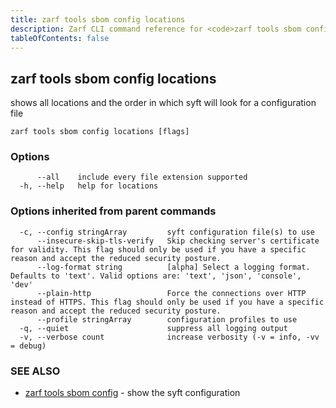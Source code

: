 ```yaml
---
title: zarf tools sbom config locations
description: Zarf CLI command reference for <code>zarf tools sbom config locations</code>.
tableOfContents: false
---
```


<!-- Page generated by Zarf; DO NOT EDIT -->

## zarf tools sbom config locations

shows all locations and the order in which syft will look for a configuration file

```
zarf tools sbom config locations [flags]
```

### Options

```
      --all    include every file extension supported
  -h, --help   help for locations
```

### Options inherited from parent commands

```
  -c, --config stringArray         syft configuration file(s) to use
      --insecure-skip-tls-verify   Skip checking server's certificate for validity. This flag should only be used if you have a specific reason and accept the reduced security posture.
      --log-format string          [alpha] Select a logging format. Defaults to 'text'. Valid options are: 'text', 'json', 'console', 'dev'
      --plain-http                 Force the connections over HTTP instead of HTTPS. This flag should only be used if you have a specific reason and accept the reduced security posture.
      --profile stringArray        configuration profiles to use
  -q, --quiet                      suppress all logging output
  -v, --verbose count              increase verbosity (-v = info, -vv = debug)
```

### SEE ALSO

* [zarf tools sbom config](/commands/zarf_tools_sbom_config/)	 - show the syft configuration

